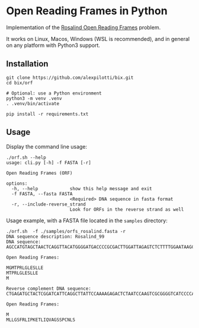 # Open Reading Frames in Python

Implementation of the
[Rosalind Open Reading Frames](https://rosalind.info/problems/orf/) problem.

It works on Linux, Macos, Windows (WSL is recommended), and in general on any
platform with Python3 support.

## Installation

```console
git clone https://github.com/alexpilotti/bix.git
cd bix/orf

# Optional: use a Python environment
python3 -m venv .venv
. .venv/bin/activate

pip install -r requirements.txt
```

## Usage

Display the command line usage:

```console
./orf.sh --help
usage: cli.py [-h] -f FASTA [-r]

Open Reading Frames (ORF)

options:
  -h, --help            show this help message and exit
  -f FASTA, --fasta FASTA
                        <Required> DNA sequence in fasta format
  -r, --include-reverse_strand
                        Look for ORFs in the reverse strand as well
```

Usage example, with a FASTA file located in the `samples` directory:

```console
./orf.sh  -f ./samples/orfs_rosalind.fasta -r
DNA sequence description: Rosalind_99
DNA sequence: AGCCATGTAGCTAACTCAGGTTACATGGGGATGACCCCGCGACTTGGATTAGAGTCTCTTTTGGAATAAGCCTGAATGATCCGAGTAGCATCTCAG

Open Reading Frames:

MGMTPRLGLESLLE
MTPRLGLESLLE
M

Reverse complement DNA sequence: CTGAGATGCTACTCGGATCATTCAGGCTTATTCCAAAAGAGACTCTAATCCAAGTCGCGGGGTCATCCCCATGTAACCTGAGTTAGCTACATGGCT

Open Reading Frames:

M
MLLGSFRLIPKETLIQVAGSSPCNLS
```
